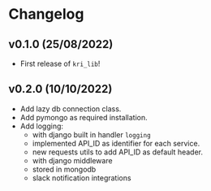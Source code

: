# Changelog

<!--next-version-placeholder-->

## v0.1.0 (25/08/2022)

- First release of `kri_lib`!

## v0.2.0 (10/10/2022)

- Add lazy db connection class.
- Add pymongo as required installation.
- Add logging:
  - with django built in handler ``logging``
  - implemented API_ID as identifier for each service.
  - new requests utils to add API_ID as default header.
  - with django middleware
  - stored in mongodb
  - slack notification integrations